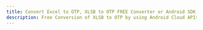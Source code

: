 ---title: Convert Excel to OTP, XLSB to OTP FREE Converter or Android SDKdescription: Free Conversion of XLSB to OTP by using Android Cloud APIs & SDKs. Also Create, Edit & Render Microsoft Excel, CSV and SpreadsheetML worksheets or spreadsheet in the Cloud.---